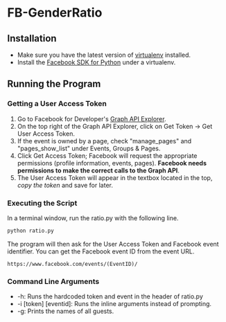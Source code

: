 # FB-GenderRatio
## Installation
* Make sure you have the latest version of [virtualenv](http://docs.python-guide.org/en/latest/dev/virtualenvs/#lower-level-virtualenv) installed.
* Install the [Facebook SDK for Python](http://facebook-sdk.readthedocs.io/en/latest/install.html#installing-from-git) under a virtualenv.
## Running the Program
### Getting a User Access Token
1. Go to Facebook for Developer's [Graph API Explorer](https://developers.facebook.com/tools/explorer/).
2. On the top right of the Graph API Explorer, click on Get Token -> Get User Access Token.
3. If the event is owned by a page, check "manage_pages" and "pages_show_list" under Events, Groups & Pages.
4. Click Get Access Token; Facebook will request the appropriate permissions (profile information, events, pages). **Facebook needs permissions to make the correct calls to the Graph API**.
5. The User Access Token will appear in the textbox located in the top, *copy the token* and save for later.
### Executing the Script
In a terminal window, run the ratio.py with the following line.
~~~python
python ratio.py
~~~
The program will then ask for the User Access Token and Facebook event identifier. You can get the Facebook event ID from the event URL.
~~~
https://www.facebook.com/events/(EventID)/
~~~
### Command Line Arguments
* -h: Runs the hardcoded token and event in the header of ratio.py
* -i [token] [eventid]: Runs the inline arguments instead of prompting.
* -g: Prints the names of all guests.

